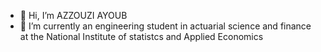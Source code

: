 - 👋 Hi, I’m AZZOUZI AYOUB
- 🌱 I’m currently an engineering student in actuarial science and finance at the National Institute of statistcs and Applied Economics 

<!---
AZZAY21/AZZAY21 is a ✨ special ✨ repository because its `README.md` (this file) appears on your GitHub profile.
You can click the Preview link to take a look at your changes.
--->
